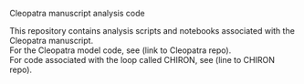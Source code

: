 Cleopatra manuscript analysis code

This repository contains analysis scripts and notebooks associated with the Cleopatra manuscript.  
For the Cleopatra model code, see (link to Cleopatra repo).  
For code associated with the loop called CHIRON, see (line to CHIRON repo).  
